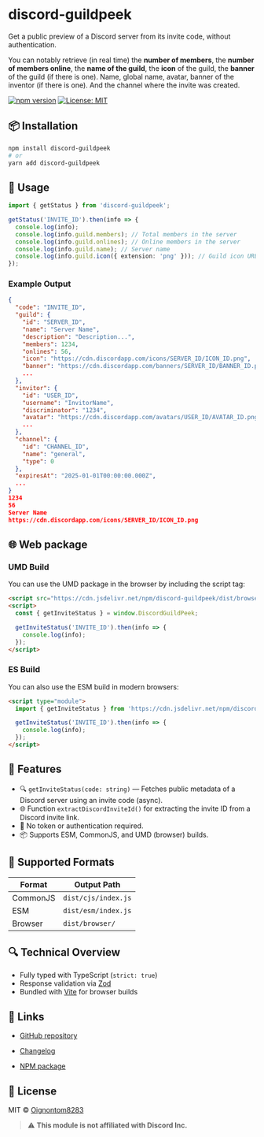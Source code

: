 
# discord-guildpeek

Get a public preview of a Discord server from its invite code, without authentication.

You can notably retrieve (in real time) the **number of members**, the **number of members online**, the **name of the guild**, the **icon** of the guild, the **banner** of the guild (if there is one). Name, global name, avatar, banner of the inventor (if there is one). And the channel where the invite was created.

[![npm version](https://img.shields.io/npm/v/discord-guildpeek.svg)](https://www.npmjs.com/package/discord-guildpeek)
[![License: MIT](https://img.shields.io/badge/License-MIT-green.svg)](./LICENSE)

## 📦 Installation

```bash
npm install discord-guildpeek
# or
yarn add discord-guildpeek
```

## 🚀 Usage

```ts
import { getStatus } from 'discord-guildpeek';

getStatus('INVITE_ID').then(info => {
  console.log(info);
  console.log(info.guild.members); // Total members in the server
  console.log(info.guild.onlines); // Online members in the server
  console.log(info.guild.name); // Server name
  console.log(info.guild.icon({ extension: 'png' })); // Guild icon URL with png format
});
```

### Example Output

```json
{
  "code": "INVITE_ID",
  "guild": {
    "id": "SERVER_ID",
    "name": "Server Name",
    "description": "Description...",
    "members": 1234,
    "onlines": 56,
    "icon": "https://cdn.discordapp.com/icons/SERVER_ID/ICON_ID.png",
    "banner": "https://cdn.discordapp.com/banners/SERVER_ID/BANNER_ID.png",
    ...
  },
  "invitor": {
    "id": "USER_ID",
    "username": "InvitorName",
    "discriminator": "1234",
    "avatar": "https://cdn.discordapp.com/avatars/USER_ID/AVATAR_ID.png",
    ...
  },
  "channel": {
    "id": "CHANNEL_ID",
    "name": "general",
    "type": 0
  },
  "expiresAt": "2025-01-01T00:00:00.000Z",
  ...
}
1234
56
Server Name
https://cdn.discordapp.com/icons/SERVER_ID/ICON_ID.png
```

## 🌐 Web package

### UMD Build

You can use the UMD package in the browser by including the script tag:

```html
<script src="https://cdn.jsdelivr.net/npm/discord-guildpeek/dist/browser/index.umd.js"></script>
<script>
  const { getInviteStatus } = window.DiscordGuildPeek;

  getInviteStatus('INVITE_ID').then(info => {
    console.log(info);
  });
</script>
```

### ES Build

You can also use the ESM build in modern browsers:

```html
<script type="module">
  import { getInviteStatus } from 'https://cdn.jsdelivr.net/npm/discord-guildpeek/dist/esm/index.js';

  getInviteStatus('INVITE_ID').then(info => {
    console.log(info);
  });
</script>
```

## 🧰 Features

* 🔍 `getInviteStatus(code: string)` — Fetches public metadata of a Discord server using an invite code (async).
* 🌐 Function `extractDiscordInviteId()` for extracting the invite ID from a Discord invite link.
* 📎 No token or authentication required.
* 📦 Supports ESM, CommonJS, and UMD (browser) builds.

## 📁 Supported Formats

| Format   | Output Path         |
| -------- | ------------------- |
| CommonJS | `dist/cjs/index.js` |
| ESM      | `dist/esm/index.js` |
| Browser  | `dist/browser/`     |

## 🔍 Technical Overview

* Fully typed with TypeScript (`strict: true`)
* Response validation via [Zod](https://github.com/colinhacks/zod)
* Bundled with [Vite](https://vitejs.dev/) for browser builds

## 📌 Links
- [GitHub repository](https://github.com/Oignontom8283/discord-guildpeek)

- [Changelog](./CHANGELOG.txt)

- [NPM package](https://www.npmjs.com/package/discord-guildpeek)

## 📜 License

MIT © [Oignontom8283](https://github.com/Oignontom8283)

> ⚠️  **This module is not affiliated with Discord Inc.**

